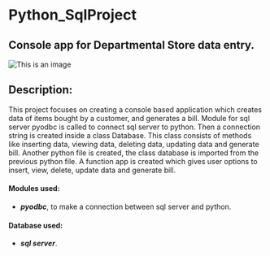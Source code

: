 # Python_SqlProject
## Console app for Departmental Store data entry.
![This is an image](https://dynamic.placementindia.com/blog_images/20200921152020_image1.jpg)

## Description:
This project focuses on creating a console based application which creates data of items bought by a customer, and generates a bill.
Module for sql server pyodbc is called to connect sql server to python. Then a connection string is created inside a class Database.
This class consists of methods like inserting data, viewing data, deleting data, updating data and generate bill.
Another python file is created, the class database is imported from the previous python file. A function app is created which gives user options to insert, view, delete, update data and generate bill.
#### Modules used:
- ***pyodbc***, to make a connection between sql server and python.

#### Database used:
- ***sql server***.
